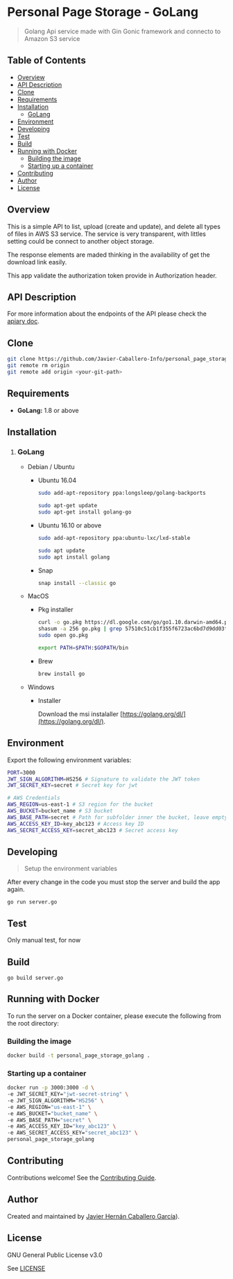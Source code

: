 # Personal Page Storage - GoLang

> Golang Api service made with Gin Gonic framework and connecto to Amazon S3 service

## Table of Contents

-   [Overview](https://github.com/Javier-Caballero-Info/personal_page_storage_golang/tree/master/README.md#overview)
-   [API Description](https://github.com/Javier-Caballero-Info/personal_page_storage_golang/tree/master/README.md#api_description)
-   [Clone](https://github.com/Javier-Caballero-Info/personal_page_storage_golang/tree/master/README.md#clone)
- [Requirements](https://github.com/Javier-Caballero-Info/personal_page_storage_golang/tree/master#requirements)
- [Installation](https://github.com/Javier-Caballero-Info/personal_page_storage_golang/tree/master#installation)
	- [GoLang](https://github.com/Javier-Caballero-Info/personal_page_storage_golang/tree/master#golang)
- [Environment](https://github.com/Javier-Caballero-Info/personal_page_storage_golang/tree/master#environment)
- [Developing](https://github.com/Javier-Caballero-Info/personal_page_storage_golang/tree/master#developing)
- [Test](https://github.com/Javier-Caballero-Info/personal_page_storage_golang/tree/master#test)
- [Build](https://github.com/Javier-Caballero-Info/personal_page_storage_golang/tree/master#build)
- [Running with Docker](https://github.com/Javier-Caballero-Info/personal_page_storage_golang/tree/master#running-with-docker)
	- [Building the image](https://github.com/Javier-Caballero-Info/personal_page_storage_golang/tree/master#building-the-image)
	- [Starting up a container](https://github.com/Javier-Caballero-Info/personal_page_storage_golang/tree/master#starting-up-a-container)
- [Contributing](https://github.com/Javier-Caballero-Info/personal_page_storage_golang/tree/master#contributing)
- [Author](https://github.com/Javier-Caballero-Info/personal_page_storage_golang/tree/master#author)
- [License](https://github.com/Javier-Caballero-Info/personal_page_storage_golang/tree/master#license)

## Overview

This is a simple API to list, upload (create and update), and delete all types of files in AWS S3 service.
The service is very transparent, with littles setting could be connect to another object storage.

The response elements are maded thinking in the availability of get the download link easily.

This app validate the authorization token provide in Authorization header.

## API Description

For more information about the endpoints of the API please check the [apiary doc](https://personalpagestoragegolang.docs.apiary.io).

## Clone

```bash
git clone https://github.com/Javier-Caballero-Info/personal_page_storage_golang.git
git remote rm origin
git remote add origin <your-git-path>
```

## Requirements

* **GoLang:** 1.8 or above

## Installation

1. ### GoLang

    - Debian / Ubuntu

        - Ubuntu 16.04

            ```Bash
            sudo add-apt-repository ppa:longsleep/golang-backports
            ```

            ```bash
            sudo apt-get update
            sudo apt-get install golang-go
            ```

        - Ubuntu 16.10 or above

            ```bash
            sudo add-apt-repository ppa:ubuntu-lxc/lxd-stable
            ```

            ```bash
            sudo apt update
            sudo apt install golang
            ```
        - Snap

            ```Bash
            snap install --classic go
            ```
    - MacOS

        - Pkg installer

            ```bash
            curl -o go.pkg https://dl.google.com/go/go1.10.darwin-amd64.pkg
            shasum -a 256 go.pkg | grep 57510c51cb1f355f6723ac6bd7d9dd03facad474cbdb806db6ea2b616435dfdf
            sudo open go.pkg
            ```

            ```bash
            export PATH=$PATH:$GOPATH/bin
            ```

        - Brew
            ```bash
            brew install go
            ```

    - Windows

        - Installer

            Download the msi instalaller [https://golang.org/dl/](https://golang.org/dl/).

## Environment

Export the following environment variables:

```bash
PORT=3000
JWT_SIGN_ALGORITHM=HS256 # Signature to validate the JWT token
JWT_SECRET_KEY=secret # Secret key for jwt

# AWS Credentials
AWS_REGION=us-east-1 # S3 region for the bucket
AWS_BUCKET=bucket_name # S3 bucket
AWS_BASE_PATH=secret # Path for subfolder inner the bucket, leave empty for root
AWS_ACCESS_KEY_ID=key_abc123 # Access key ID
AWS_SECRET_ACCESS_KEY=secret_abc123 # Secret access key
```

## Developing

>Setup the environment variables

After every change in the code you must stop the server and build the app again.

```
go run server.go
```

## Test

Only manual test, for now

## Build

```
go build server.go
```


## Running with Docker

To run the server on a Docker container, please execute the following from the root directory:

### Building the image
```bash
docker build -t personal_page_storage_golang .
```
### Starting up a container
```bash
docker run -p 3000:3000 -d \
-e JWT_SECRET_KEY="jwt-secret-string" \
-e JWT_SIGN_ALGORITHM="HS256" \
-e AWS_REGION="us-east-1" \
-e AWS_BUCKET="bucket_name" \
-e AWS_BASE_PATH="secret" \
-e AWS_ACCESS_KEY_ID="key_abc123" \
-e AWS_SECRET_ACCESS_KEY="secret_abc123" \
personal_page_storage_golang
```
## Contributing

Contributions welcome! See the  [Contributing Guide](https://github.com/Javier-Caballero-Info/personal_page_storage_golangblob/master/CONTRIBUTING.md).

## Author

Created and maintained by [Javier Hernán Caballero García](https://javiercaballero.info)).

## License

GNU General Public License v3.0

See  [LICENSE](https://github.com/Javier-Caballero-Info/personal_page_storage_golangblob/master/LICENSE)
